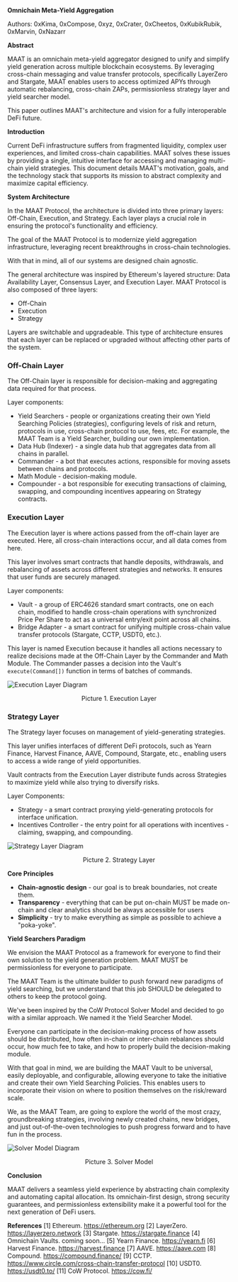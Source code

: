 **Omnichain Meta-Yield Aggregation**

Authors: 0xKima, 0xCompose, 0xyz, 0xCrater, 0xCheetos, 0xKubikRubik, 0xMarvin, 0xNazarr

**Abstract**

MAAT is an omnichain meta-yield aggregator designed to unify and simplify yield generation across multiple blockchain ecosystems. By leveraging cross-chain messaging and value transfer protocols, specifically LayerZero and Stargate, MAAT enables users to access optimized APYs through automatic rebalancing, cross-chain ZAPs, permissionless strategy layer and yield searcher model.

This paper outlines MAAT's architecture and vision for a fully interoperable DeFi future.

**Introduction**

Current DeFi infrastructure suffers from fragmented liquidity, complex user experiences, and limited cross-chain capabilities. MAAT solves these issues by providing a single, intuitive interface for accessing and managing multi-chain yield strategies. This document details MAAT's motivation, goals, and the technology stack that supports its mission to abstract complexity and maximize capital efficiency.

**System Architecture**

In the MAAT Protocol, the architecture is divided into three primary layers: Off-Chain, Execution, and Strategy. Each layer plays a crucial role in ensuring the protocol's functionality and efficiency.

The goal of the MAAT Protocol is to modernize yield aggregation infrastructure, leveraging recent breakthroughs in cross-chain technologies.

With that in mind, all of our systems are designed chain agnostic.

The general architecture was inspired by Ethereum's layered structure: Data Availability Layer, Consensus Layer, and Execution Layer. MAAT Protocol is also composed of three layers:

- Off-Chain
- Execution
- Strategy

Layers are switchable and upgradeable. This type of architecture ensures that each layer can be replaced or upgraded without affecting other parts of the system.

### **Off-Chain Layer**

The Off-Chain layer is responsible for decision-making and aggregating data required for that process.

Layer components:

- Yield Searchers - people or organizations creating their own Yield Searching Policies (strategies), configuring levels of risk and return, protocols in use, cross-chain protocol to use, fees, etc. For example, the MAAT Team is a Yield Searcher, building our own implementation.
- Data Hub (Indexer) - a single data hub that aggregates data from all chains in parallel.
- Commander - a bot that executes actions, responsible for moving assets between chains and protocols.
- Math Module - decision-making module.
- Compounder - a bot responsible for executing transactions of claiming, swapping, and compounding incentives appearing on Strategy contracts.

### **Execution Layer**

The Execution layer is where actions passed from the off-chain layer are executed. Here, all cross-chain interactions occur, and all data comes from here.

This layer involves smart contracts that handle deposits, withdrawals, and rebalancing of assets across different strategies and networks. It ensures that user funds are securely managed.

Layer components:

- Vault - a group of ERC4626 standard smart contracts, one on each chain, modified to handle cross-chain operations with synchronized Price Per Share to act as a universal entry/exit point across all chains.
- Bridge Adapter - a smart contract for unifying multiple cross-chain value transfer protocols (Stargate, CCTP, USDT0, etc.).

This layer is named Execution because it handles all actions necessary to realize decisions made at the Off-Chain Layer by the Commander and Math Module. The Commander passes a decision into the Vault's `execute(Command[])` function in terms of batches of commands.

![Execution Layer Diagram](https://mermaid.ink/img/pako:eNqVVG1vmzAQ_iuWpUqpRCIweRmoqpSt_bZqU9NV2iAfHLgQVLCRMUuzvPz22RDyStbMH_xyvnvuufP5ljjgIWAXt9ttn8lYJuCip-HwBbXR4zsEhYw5QwldgPBZqTNN-DyYUSHRy2efITV-5CByT89j1G7fo5WPc0nfYMjCB0ggohJakr8BMxBNecGkgcKtHG59vCr9VVAjnvwG4VXLDo1mWbIYSaEMokWr3qB8u7kKQ4o4ikA8w4QmlAXQOrCq7PJiEgmazQ6g9AhjAUGZha_Pe-nNDXqlRSItdFc6oHkOMr-biPuApxnPIUQBTZJ8hUaSCh2q5dW78RFMw32FWeKTC1anl5VJfSQf-CKNvuw6E3p8y2ScxnmKNptNI0ctH4pJLEVxrEROlL7zZBHxJuiG1KWUhSppNfB_GZ052tG7wmZvtauD2uX-6rge6vqvR1UQXrlUdfcTqGCWVy7jj5SHw9dHy9PzgSqwsJHbeYKu4EYO3ak_EYKq1Fi2bnVO5rGchYLOq49RUiaXmR9B_RtLR0SujevsDa8Iyz5LuX2ZuH2acruR2m6DDZyCSGkcqia51Beql8wgBR-7SIc91XA-9tlaqdJC8tGCBdhVjwMGFryIZtid0iRXpyIL1a94iKmKNd1JIYwlF09VGy67sYEzyn5xntYw6ojdJX7HLiG9jmPbpqkmq0t6XQMvlNQxO45DzIEz6DvWpz7prw38pwQwO_1ujzjEMm2l1esNHANHQkezZaiiBPFFt2XsWtb6L_Pg42o?type=png)

<div style="text-align: center;">
    Picture 1. Execution Layer
</div>

### **Strategy Layer**

The Strategy layer focuses on management of yield-generating strategies.

This layer unifies interfaces of different DeFi protocols, such as Yearn Finance, Harvest Finance, AAVE, Compound, Stargate, etc., enabling users to access a wide range of yield opportunities.

Vault contracts from the Execution Layer distribute funds across Strategies to maximize yield while also trying to diversify risks.

Layer Components:

- Strategy - a smart contract proxying yield-generating protocols for interface unification.
- Incentives Controller - the entry point for all operations with incentives - claiming, swapping, and compounding.

![Strategy Layer Diagram](https://mermaid.ink/img/pako:eNqFVG1v2jAQ_iuWpUqtFCihCYV8mERppyEVqWo7po30g5scwWqwkeNAWdP_vrPNS4rK6g-xfffc25M7v9FEpkAj2mg0YqG5ziEio37_kTRIoRXTkK1JDkvIY2Eh01yukhlTmjxexYLgcujGNzJmZa79id2erKTfH9840MkJSeR8IUuRnp6RAvK8IFwsAUMuofAIEylRYCSFRo1GpZZkaVztHLC8kCTJGZ8XeM4Rv2IqLaxtodkLED2DOTnlUyIggaJgan0Wi8-yDOtZPmzq_MX1bLBJkotsa1mUz5lii9kx3GQrJytUkJrmyTkwK-UKEs2l2NFm1uB-bDMYSCz89TsXTCTgJKbMif2e3ymZS5ERw43xagEV2lYfDZ1fEKk7HNRdxTSFhSy4Pj07N5mmiq3wuP8tMa0cO-1j7Awxivtj_yVnDzvghu8UX1JzC5ZCm8KVVEqutrfquj-sMB572Ur28RzAtBciVmxxL0sNaiO-efxRbf3WuPqsP4LPGOg_K5awlOF2tPwa5qD2WxwixTL4svKfD9eDpuuCKt8Ykdew4bcq8huYEnuovTrkUGCh2CDkGWWGGC1fQFSklpADjoajOjdO6GJ-8H-Um4s6N9bgYmI3rIx6dA5qzniKT8qbsY6pGUqIaURMA07tRNNYvCOUlVo-rEVCI61K8KiSZTaj0RQHHW_lIkX6rjlDhudbCKRcSzVyb5Z9ujy6YOKPlDsIXmn0Rl9p5HfazW7QC4PgstcKW72LjkfXNOr6zUu_FwTtsNfuhGHLf_foX-ug1ex22r1Oq-uHAe7dy9CjmTLFbBJEUkANcFw0jcL3fxbFs3o?type=png)

<div style="text-align: center;">
    Picture 2. Strategy Layer
</div>

**Core Principles**

- **Chain-agnostic design** - our goal is to break boundaries, not create them.
- **Transparency** - everything that can be put on-chain MUST be made on-chain and clear analytics should be always accessible for users
- **Simplicity** - try to make everything as simple as possible to achieve a "poka-yoke".

**Yield Searchers Paradigm**

We envision the MAAT Protocol as a framework for everyone to find their own solution to the yield generation problem. MAAT MUST be permissionless for everyone to participate.

The MAAT Team is the ultimate builder to push forward new paradigms of yield searching, but we understand that this job SHOULD be delegated to others to keep the protocol going.

We've been inspired by the CoW Protocol Solver Model and decided to go with a similar approach. We named it the Yield Searcher Model.

Everyone can participate in the decision-making process of how assets should be distributed, how often in-chain or inter-chain rebalances should occur, how much fee to take, and how to properly build the decision-making module.

With that goal in mind, we are building the MAAT Vault to be universal, easily deployable, and configurable, allowing everyone to take the initiative and create their own Yield Searching Policies. This enables users to incorporate their vision on where to position themselves on the risk/reward scale.

We, as the MAAT Team, are going to explore the world of the most crazy, groundbreaking strategies, involving newly created chains, new bridges, and just out-of-the-oven technologies to push progress forward and to have fun in the process.

![Solver Model Diagram](https://mermaid.ink/img/pako:eNqVVNuOmzAQ_RXLUqREAgQh0ISHSmm2b5sq2qRbbUsfvGECVsGOjEmbzeXbO0AuFG20W548Z2aOzxxs7-hSRkADappmKDTXKQRkOh4viEnkamUuE8YFrnOZbkCZGRanoaiKV6n8jWmlyeJTKAh-X3NQOTHNj2SPZRAzDXsyrzqtkvNHSBsR6TqObXfIePbUwx10AuQOYhBECgjpz7cpJ5KLZ5bDlfaMkK5X8j703sUzHj9-vnKUEen2_f8gmBS5lllDRhWTruvYDZaap9NpOlIRlot2ciIFbrhhmm_gZlEl9Zq8pL8lXEPKcw3R6cfVqfbGOMmKk6gyPdcKR4q3-8ZObVernmVT2WtdKOCL1OYbIi7a91KkW1KFN9jeR3gyvdZYr9t8df1UCq6l4iKui0Magw7IbDbv5kZqxD2DLB7vjfJchrQppdloYWfDztcL9hHTrHVKLlPdYCuNOCvNi-dYsXXS0FB-EVew1FwKcv9wRZ-AKUGOxyO5YnPNVHlSW3BlNkJXZCKztSxE9C86XzP1qwXVlnLILcuqYRARNWgGKmM8wpdkV8Ihxfuc4T0OcJnyONEhDcUBC1mh5XwrljTQqgCDKlnECQ1WLM0xKtboGdxxhoNn5xKISqem9UNVvVcGXTPxXcpLCYY02NE_NHAcx_Lcvmu7fcce-APfNeiWBn3PsQbDwWDkDFzb9_2hdzDoS8VgW0PP8x3P_uB6fW_ke9gRq3KWk0KcENQE_dE0GPmHv3VMnFg)

<div style="text-align: center;">
    Picture 3. Solver Model
</div>

**Conclusion**

MAAT delivers a seamless yield experience by abstracting chain complexity and automating capital allocation. Its omnichain-first design, strong security guarantees, and permissionless extensibility make it a powerful tool for the next generation of DeFi users.

**References**
[1] Ethereum. https://ethereum.org
[2] LayerZero. https://layerzero.network
[3] Stargate. https://stargate.finance
[4] Omnichain Vaults. coming soon...
[5] Yearn Finance. https://yearn.fi
[6] Harvest Finance. https://harvest.finance
[7] AAVE. https://aave.com
[8] Compound. https://compound.finance/
[9] CCTP. https://www.circle.com/cross-chain-transfer-protocol
[10] USDT0. https://usdt0.to/
[11] CoW Protocol. https://cow.fi/
